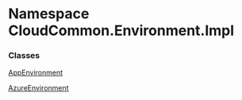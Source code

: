 #  Namespace CloudCommon.Environment.Impl

### Classes

 [AppEnvironment](CloudCommon.Environment.Impl.AppEnvironment.md)

 [AzureEnvironment](CloudCommon.Environment.Impl.AzureEnvironment.md)

